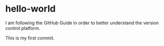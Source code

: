 # hello-world
I am following the GitHub Guide in order to better understand the version control platform.

This is my first commit.
